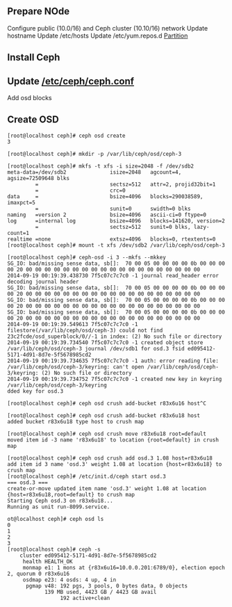 ## Prepare NOde
Configure public (10.0/16) and Ceph cluster (10.10/16) network
Update hostname
Update /etc/hosts
Update /etc/yum.repos.d
[Partition](CephPartition.markdown)

## Install Ceph

## Update [/etc/ceph/ceph.conf](samples/ceph/ceph.conf)
Add osd blocks

## Create OSD
	
	[root@localhost ceph]# ceph osd create
	3
	
	[root@localhost ceph]# mkdir -p /var/lib/ceph/osd/ceph-3
	
	[root@localhost ceph]# mkfs -t xfs -i size=2048 -f /dev/sdb2
	meta-data=/dev/sdb2              isize=2048   agcount=4, agsize=72509648 blks
	         =                       sectsz=512   attr=2, projid32bit=1
	         =                       crc=0
	data     =                       bsize=4096   blocks=290038589, imaxpct=5
	         =                       sunit=0      swidth=0 blks
	naming   =version 2              bsize=4096   ascii-ci=0 ftype=0
	log      =internal log           bsize=4096   blocks=141620, version=2
	         =                       sectsz=512   sunit=0 blks, lazy-count=1
	realtime =none                   extsz=4096   blocks=0, rtextents=0
	[root@localhost ceph]# mount -t xfs /dev/sdb2 /var/lib/ceph/osd/ceph-3
	
	[root@localhost ceph]# ceph-osd -i 3 --mkfs --mkkey
	SG_IO: bad/missing sense data, sb[]:  70 00 05 00 00 00 00 0b 00 00 00 00 20 00 00 00 00 00 00 00 00 00 00 00 00 00 00 00 00 00 00 00
	2014-09-19 00:19:39.438730 7f5c07c7c7c0 -1 journal read_header error decoding journal header
	SG_IO: bad/missing sense data, sb[]:  70 00 05 00 00 00 00 0b 00 00 00 00 20 00 00 00 00 00 00 00 00 00 00 00 00 00 00 00 00 00 00 00
	SG_IO: bad/missing sense data, sb[]:  70 00 05 00 00 00 00 0b 00 00 00 00 20 00 00 00 00 00 00 00 00 00 00 00 00 00 00 00 00 00 00 00
	SG_IO: bad/missing sense data, sb[]:  70 00 05 00 00 00 00 0b 00 00 00 00 20 00 00 00 00 00 00 00 00 00 00 00 00 00 00 00 00 00 00 00
	2014-09-19 00:19:39.549613 7f5c07c7c7c0 -1 filestore(/var/lib/ceph/osd/ceph-3) could not find 23c2fcde/osd_superblock/0//-1 in index: (2) No such file or directory
	2014-09-19 00:19:39.734540 7f5c07c7c7c0 -1 created object store /var/lib/ceph/osd/ceph-3 journal /dev/sdb1 for osd.3 fsid ed095412-5171-4d91-8d7e-5f5678985cd2
	2014-09-19 00:19:39.734635 7f5c07c7c7c0 -1 auth: error reading file: /var/lib/ceph/osd/ceph-3/keyring: can't open /var/lib/ceph/osd/ceph-3/keyring: (2) No such file or directory
	2014-09-19 00:19:39.734752 7f5c07c7c7c0 -1 created new key in keyring /var/lib/ceph/osd/ceph-3/keyring
	dded key for osd.3
	
	[root@localhost ceph]# ceph osd crush add-bucket r83x6u16 host^C
	
	[root@localhost ceph]# ceph osd crush add-bucket r83x6u18 host
	added bucket r83x6u18 type host to crush map
	
	[root@localhost ceph]# ceph osd crush move r83x6u18 root=default
	moved item id -3 name 'r83x6u18' to location {root=default} in crush map
	
	[root@localhost ceph]# ceph osd crush add osd.3 1.08 host=r83x6u18
	add item id 3 name 'osd.3' weight 1.08 at location {host=r83x6u18} to crush map
	[root@localhost ceph]# /etc/init.d/ceph start osd.3
	=== osd.3 === 
	create-or-move updated item name 'osd.3' weight 1.08 at location {host=r83x6u18,root=default} to crush map
	Starting Ceph osd.3 on r83x6u18...
	Running as unit run-8099.service.
	
	ot@localhost ceph]# ceph osd ls
	0
	1
	2
	3
	[root@localhost ceph]# ceph -s
	    cluster ed095412-5171-4d91-8d7e-5f5678985cd2
	     health HEALTH_OK
	     monmap e1: 1 mons at {r83x6u16=10.0.0.201:6789/0}, election epoch 2, quorum 0 r83x6u16
	     osdmap e23: 4 osds: 4 up, 4 in
	      pgmap v48: 192 pgs, 3 pools, 0 bytes data, 0 objects
	            139 MB used, 4423 GB / 4423 GB avail
	                 192 active+clean
	
